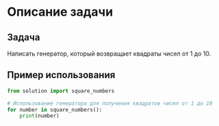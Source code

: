 # Описание задачи

## Задача

Написать генератор, который возвращает квадраты чисел от 1 до 10.

## Пример использования

```python
from solution import square_numbers

# Использование генератора для получения квадратов чисел от 1 до 10
for number in square_numbers():
    print(number)
